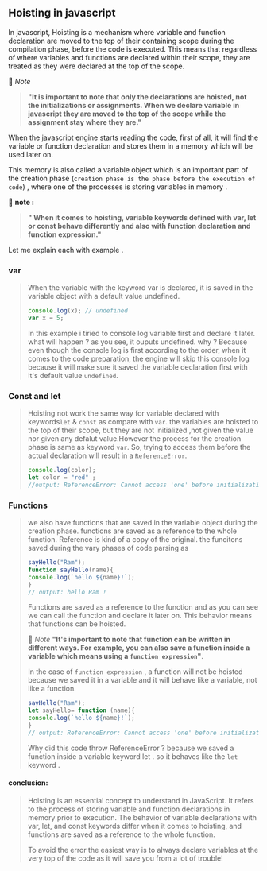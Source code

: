## Hoisting in javascript

In javascript, Hoisting is a mechanism where variable and function declaration are moved to the top of their containing scope during the compilation phase, before the code is executed. This means that regardless of where variables and functions are declared within their scope, they are treated as they were declared at the top of the scope.

:memo: _Note_

> **"It is important to note that only the declarations are hoisted, not the initializations or assignments. When we declare variable in javascript they are moved to the top of the scope while the assignment stay where they are."**

When the javascript engine starts reading the code, first of all, it will find the variable or function declaration and stores them in a memory which will be used later on.

This memory is also called a variable object which is an important part of the creation phase (`creation phase is the phase before the execution of code`) , where one of the processes is storing variables in memory .

:memo: **note :**

> **" When it comes to hoisting, variable keywords defined with var, let or const behave differently and also with function declaration and function expression."**

Let me explain each with example .

>

### var

> When the variable with the keyword var is declared, it is saved in the variable object with a default value undefined.
>
> ```javascript
> console.log(x); // undefined
> var x = 5;
> ```
>
> In this example i tiried to console log variable first and declare it later. what will happen ? as you see, it ouputs undefined. why ? Because even though the console log is first according to the order, when it comes to the code preparation, the engine will skip this console log because it will make sure it saved the variable declaration first with it's default value `undefined`.

### Const and let

> Hoisting not work the same way for variable declared with keywords`let` & `const` as compare with `var`. the variables are hoisted to the top of their scope, but they are not initialized ,not given the value nor given any defalut value.However the process for the creation phase is same as keyword `var`. So, trying to access them before the actual declaration will result in a `ReferenceError`.
>
> ```javascript
> console.log(color);
> let color = "red" ;
> //output: ReferenceError: Cannot access 'one' before initialization
> ```

### Functions

> we also have functions that are saved in the variable object during the creation phase. functions are saved as a reference to the whole function. Reference is kind of a copy of the original. the funcitons saved during the vary phases of code parsing as <func>
>
> ```javascript
> sayHello("Ram");
> function sayHello(name){
> console.log(`hello ${name}!`);
> }
> // output: hello Ram !
> ```
>
> Functions are saved as a reference to the function and as you can see we can call the function and declare it later on. This behavior means that functions can be hoisted.
>
> :memo: _Note_
> **"It's important to note that function can be written in different ways. For example, you can also save a function inside a variable which means using a `function expression`"**.
>
> In the case of `function expression` , a function will not be hoisted because we saved it in a variable and it will behave like a variable, not like a function.
>
> ```javascript
> sayHello("Ram");
> let sayHello= function (name){
> console.log(`hello ${name}!`);
> }
> // output: ReferenceError: Cannot access 'one' before initialization
> ```
>
> Why did this code throw ReferenceError ? because we saved a function inside a variable keyword let . so it behaves like the `let` keyword .

#### conclusion:

> Hoisting is an essential concept to understand in JavaScript. It refers to the process of storing variable and function declarations in memory prior to execution. The behavior of variable declarations with var, let, and const keywords differ when it comes to hoisting, and functions are saved as a reference to the whole function.
>
> To avoid the error the easiest way is to always declare variables at the very top of the code as it will save you from a lot of trouble!
